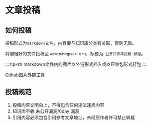 # 文章投稿

## 如何投稿

投稿形式为`markdown`文件，内容要与知识库分类有关联，否则无效。

将编辑好的文件投稿至 `admin#wgpsec.org`，标题为` 公开知识库投稿 标题`。

::: tip-zh
markdown文件内的图片以外链形式插入或以压缩包形式打包
:::

[Github图片外链工具](https://img-upload.releases.wgpsec.org/)

## 投稿规范

1. 投稿内容文明向上，不得包含任何违法违规内容
2. 知识库不收 未公开漏洞/0day 漏洞
3. 引用内容必须包含引用参考文章地址，未经原作者许可禁止转载